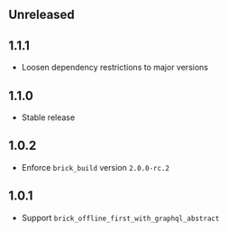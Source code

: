## Unreleased

## 1.1.1

* Loosen dependency restrictions to major versions

## 1.1.0

* Stable release

## 1.0.2

* Enforce `brick_build` version `2.0.0-rc.2`

## 1.0.1

* Support `brick_offline_first_with_graphql_abstract`
